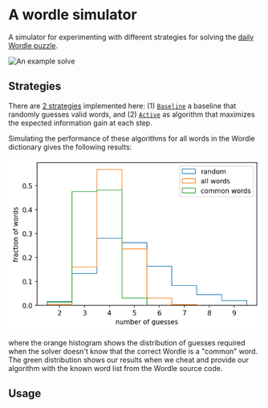 # A wordle simulator

A simulator for experimenting with different strategies for solving the [daily
Wordle puzzle](https://www.powerlanguage.co.uk/wordle/).

![An example solve](assets/solve.gif)

## Strategies

There are [2 strategies](src/strategy) implemented here: (1)
[`Baseline`](src/strategy/baseline.rs) a baseline that randomly guesses valid
words, and (2) [`Active`](src/strategy/active.rs) as algorithm that maximizes
the expected information gain at each step.

Simulating the performance of these algorithms for all words in the Wordle
dictionary gives the following results:

![The performance of our solving strategies](assets/figure.png)

where the orange histogram shows the distribution of guesses required when the
solver doesn't know that the correct Wordle is a "common" word. The green
distribution shows our results when we cheat and provide our algorithm with the
known word list from the Wordle source code.

## Usage
